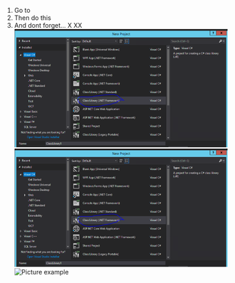 1. Go to
2. Then do this
3. And dont forget... X
XX
 ![Picture example](../images/CLRA.PNG)
![Picture example](https://github.com/Ian-Fogelman/web-presentation/blob/master/images/CLRA.PNG)
 ![Picture example](https://ak.picdn.net/assets/cms/97e1dd3f8a3ecb81356fe754a1a113f31b6dbfd4-stock-photo-photo-of-a-common-kingfisher-alcedo-atthis-adult-male-perched-on-a-lichen-covered-branch-107647640.jpg)

